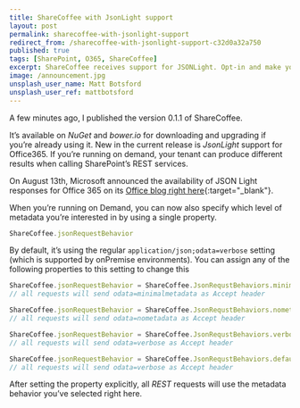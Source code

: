 ```yaml
---
title: ShareCoffee with JsonLight support
layout: post
permalink: sharecoffee-with-jsonlight-support
redirect_from: /sharecoffee-with-jsonlight-support-c32d0a32a750
published: true
tags: [SharePoint, O365, ShareCoffee]
excerpt: ShareCoffee receives support for JSONLight. Opt-in and make your Apps faster and more efficient
image: /announcement.jpg
unsplash_user_name: Matt Botsford
unsplash_user_ref: mattbotsford
---
```


A few minutes ago, I published the version 0.1.1 of ShareCoffee.

It’s available on *NuGet* and *bower.io* for downloading and upgrading if you’re already using it. New in the current release is *JsonLight* support for Office365. If you’re running on demand, your tenant can produce different results when calling SharePoint’s REST services.

On August 13th, Microsoft announced the availability of JSON Light responses for Office 365 on its [Office blog right here](http://blogs.office.com/2014/08/13/json-light-support-rest-sharepoint-api-released/){:target="_blank"}.

When you’re running on Demand, you can now also specify which level of metadata you’re interested in by using a single property.

```javascript
ShareCoffee.jsonRequestBehavior

```

By default, it’s using the regular `application/json;odata=verbose` setting (which is supported by onPremise environments). You can assign any of the following properties to this setting to change this

```javascript
ShareCoffee.jsonRequestBehavior = ShareCoffee.JsonRequstBehaviors.minimal;
// all requests will send odata=minimalmetadata as Accept header

ShareCoffee.jsonRequestBehavior = ShareCoffee.JsonRequstBehaviors.nometadata;
// all requests will send odata=nometadata as Accept header

ShareCoffee.jsonRequestBehavior = ShareCoffee.JsonRequstBehaviors.verbose;
// all requests will send odata=verbose as Accept header

ShareCoffee.jsonRequestBehavior = ShareCoffee.JsonRequstBehaviors.default;
// all requests will send odata=verbose as Accept header

```

After setting the property explicitly, all *REST* requests will use the metadata behavior you’ve selected right here.


